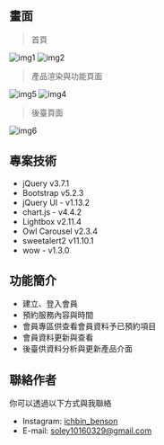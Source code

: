 
## 畫面

> 首頁

![img1](https://github.com/soleylin/SoleyStudio/assets/160801901/1b84c219-780b-4c1c-b501-803efa62eaee)
![img2](https://github.com/soleylin/SoleyStudio/assets/160801901/4a770a6a-7b27-4ddb-a455-0ddbdad71a90)



> 產品渲染與功能頁面

![img5](https://github.com/soleylin/SoleyStudio/assets/160801901/0c7eb70b-4f77-4e3a-868f-2047517ffab4)
![img4](https://github.com/soleylin/SoleyStudio/assets/160801901/1071c620-43aa-4907-9b3d-16a9f6d155fb)



> 後臺頁面

![img6](https://github.com/soleylin/SoleyStudio/assets/160801901/843b4906-1a13-4bdd-baea-f36625a2a1c5)


## 專案技術

- jQuery v3.7.1
- Bootstrap v5.2.3
- jQuery UI - v1.13.2
- chart.js - v4.4.2
- Lightbox v2.11.4
- Owl Carousel v2.3.4
- sweetalert2 v11.10.1
- wow - v1.3.0


## 功能簡介

- 建立、登入會員
- 預約服務內容與時間
- 會員專區供查看會員資料予已預約項目
- 會員資料更新與查看
- 後臺供資料分析與更新產品介面



## 聯絡作者

你可以透過以下方式與我聯絡

- Instagram: [ichbin_benson](https://www.instagram.com/ichbin_benson/)
- E-mail: soley10160329@gmail.com

